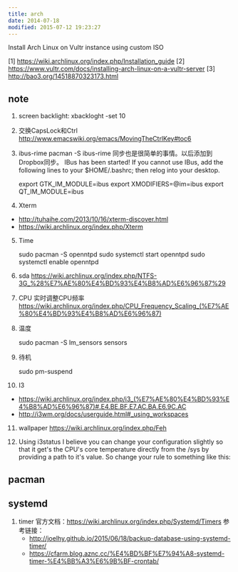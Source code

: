 ```yaml
---
title: arch
date: 2014-07-18
modified: 2015-07-12 19:23:27
---
```


Install Arch Linux on Vultr instance using custom ISO

[1] <https://wiki.archlinux.org/index.php/Installation_guide>
[2] <https://www.vultr.com/docs/installing-arch-linux-on-a-vultr-server>
[3] <http://bao3.org/14518870323173.html>

## note
1. screen backlight: xbackloght -set 10

2. 交换CapsLock和Ctrl	http://www.emacswiki.org/emacs/MovingTheCtrlKey#toc6

3. ibus-rime pacman -S ibus-rime
同步也是很简单的事情。以后添加到Dropbox同步。
IBus has been started! If you cannot use IBus, add the following lines to your $HOME/.bashrc; then relog into your desktop.

    export GTK_IM_MODULE=ibus
    export XMODIFIERS=@im=ibus
    export QT_IM_MODULE=ibus

4. Xterm
- http://tuhaihe.com/2013/10/16/xterm-discover.html
- https://wiki.archlinux.org/index.php/Xterm

5. Time

    sudo pacman -S openntpd
    sudo systemctl start openntpd
    sudo systemctl enable openntpd

6. sda  <https://wiki.archlinux.org/index.php/NTFS-3G_%28%E7%AE%80%E4%BD%93%E4%B8%AD%E6%96%87%29>

7. CPU 
实时调整CPU频率
<https://wiki.archlinux.org/index.php/CPU_Frequency_Scaling_(%E7%AE%80%E4%BD%93%E4%B8%AD%E6%96%87)>

8. 温度

    sudo pacman -S lm_sensors
    sensors

9. 待机

    sudo pm-suspend

10. I3
- <https://wiki.archlinux.org/index.php/i3_(%E7%AE%80%E4%BD%93%E4%B8%AD%E6%96%87)#.E4.BE.BF.E7.AC.BA.E6.9C.AC>
- <http://i3wm.org/docs/userguide.html#_using_workspaces>

11. wallpaper <https://wiki.archlinux.org/index.php/Feh>

12. Using i3status I believe you can change your configuration slightly so that it get's the CPU's core temperature directly from the /sys by providing a path to it's value. So change your rule to something like this:

## pacman

## systemd
1. timer
官方文档：<https://wiki.archlinux.org/index.php/Systemd/Timers>
参考链接：
    - <http://joelhy.github.io/2015/06/18/backup-database-using-systemd-timer/>
    - <https://cfarm.blog.aznc.cc/%E4%BD%BF%E7%94%A8-systemd-timer-%E4%BB%A3%E6%9B%BF-crontab/>
